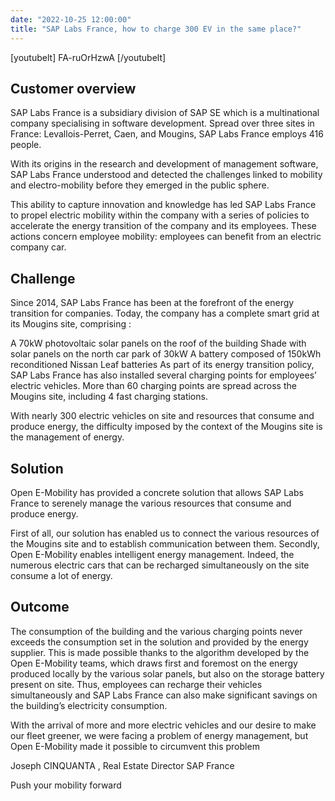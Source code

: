 ```yaml
---
date: "2022-10-25 12:00:00"
title: "SAP Labs France, how to charge 300 EV in the same place?"
---
```


[youtubelt] FA-ruOrHzwA [/youtubelt]

## Customer overview
SAP Labs France is a subsidiary division of SAP SE which is a multinational company specialising in software development. Spread over three sites in France: Levallois-Perret, Caen, and Mougins, SAP Labs France employs 416 people.

With its origins in the research and development of management software, SAP Labs France understood and detected the challenges linked to mobility and electro-mobility before they emerged in the public sphere.

This ability to capture innovation and knowledge has led SAP Labs France to propel electric mobility within the company with a series of policies to accelerate the energy transition of the company and its employees. These actions concern employee mobility: employees can benefit from an electric company car.

## Challenge
Since 2014, SAP Labs France has been at the forefront of the energy transition for companies. Today, the company has a complete smart grid at its Mougins site, comprising :

A 70kW photovoltaic solar panels on the roof of the building
Shade with solar panels on the north car park of 30kW
A battery composed of 150kWh reconditioned Nissan Leaf batteries
As part of its energy transition policy, SAP Labs France has also installed several charging points for employees’ electric vehicles. More than 60 charging points are spread across the Mougins site, including 4 fast charging stations.

With nearly 300 electric vehicles on site and resources that consume and produce energy, the difficulty imposed by the context of the Mougins site is the management of energy.

## Solution
Open E-Mobility has provided a concrete solution that allows SAP Labs France to serenely manage the various resources that consume and produce energy.

First of all, our solution has enabled us to connect the various resources of the Mougins site and to establish communication between them. Secondly, Open E-Mobility enables intelligent energy management. Indeed, the numerous electric cars that can be recharged simultaneously on the site consume a lot of energy.

## Outcome
The consumption of the building and the various charging points never exceeds the consumption set in the solution and provided by the energy supplier. This is made possible thanks to the algorithm developed by the Open E-Mobility teams, which draws first and foremost on the energy produced locally by the various solar panels, but also on the storage battery present on site. Thus, employees can recharge their vehicles simultaneously and SAP Labs France can also make significant savings on the building’s electricity consumption.

With the arrival of more and more electric vehicles and our desire to make our fleet greener, we were facing a problem of energy management, but Open E-Mobility made it possible to circumvent this problem

Joseph CINQUANTA , Real Estate Director SAP France

Push your mobility forward
